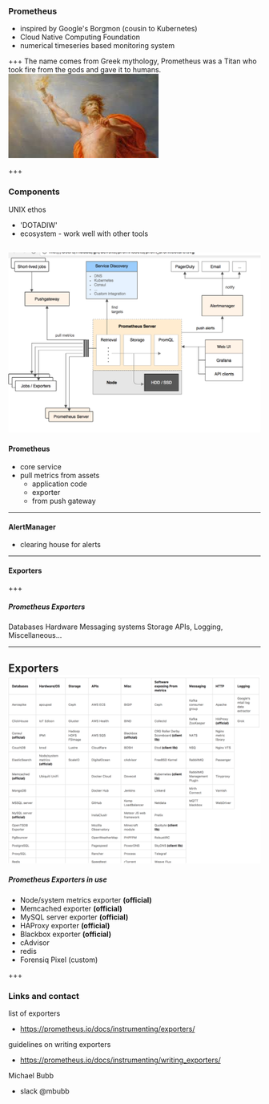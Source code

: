 ### Prometheus

- inspired by Google's Borgmon (cousin to Kubernetes)
- Cloud Native Computing Foundation
- numerical timeseries based monitoring system


+++
The name comes from Greek mythology, Prometheus was a Titan who took fire from the gods and gave it to humans.
![Fire](promAssets/promFire.jpeg)

+++
### Components

UNIX ethos
  - 'DOTADIW'
  - ecosystem - work well with other tools

![PromArch](promAssets/PromArch.png)
---

#### Prometheus
- core service
- pull metrics from assets
  - application code
  - exporter
  - from push gateway




---

#### AlertManager
- clearing house for alerts

---

#### Exporters

+++

##### Prometheus Exporters
Databases
Hardware
Messaging systems
Storage
APIs, Logging, Miscellaneous...

---
Exporters
![PromExp](promAssets/promExport.png)
---

##### Prometheus Exporters in use

  - Node/system metrics exporter __(official)__
  - Memcached exporter __(official)__
  - MySQL server exporter __(official)__
  - HAProxy exporter __(official)__
  - Blackbox exporter __(official)__
  - cAdvisor
  - redis
  - Forensiq Pixel (custom)

+++

### Links and contact

list of exporters
- https://prometheus.io/docs/instrumenting/exporters/

guidelines on writing exporters
- https://prometheus.io/docs/instrumenting/writing_exporters/

Michael Bubb
- slack \@mbubb
